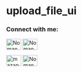 # upload_file_ui

<h3 align="left">Connect with me:</h3>
<p align="left">
<a href="https://twitter.com/Noman_Baloch938" target="blank"><img align="center" src="https://raw.githubusercontent.com/rahuldkjain/github-profile-readme-generator/master/src/images/icons/Social/twitter.svg" alt="Noman Nisar" height="30" width="40" /></a>
<a href="https://www.linkedin.com/in/noman-nisar-57866628b/" target="blank"><img align="center" src="https://raw.githubusercontent.com/rahuldkjain/github-profile-readme-generator/master/src/images/icons/Social/linked-in-alt.svg" alt="Noman Nisar" height="30" width="40" /></a>

<a href="https://www.facebook.com/Nomanbaloch.a" target="blank"><img align="center" src="https://raw.githubusercontent.com/rahuldkjain/github-profile-readme-generator/master/src/images/icons/Social/facebook.svg" alt="mazap64" height="30" width="40" /></a>
<a href="https://www.instagram.com/nomanisar" target="blank"><img align="center" src="https://raw.githubusercontent.com/rahuldkjain/github-profile-readme-generator/master/src/images/icons/Social/instagram.svg" alt="Noman Nisar" height="30" width="40" /></a>

</p>



